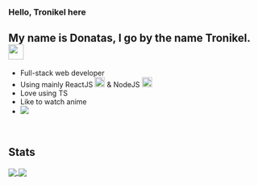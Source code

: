 ### Hello, Tronikel here

## My name is Donatas, I go by the name Tronikel. <img src="https://user-images.githubusercontent.com/56039679/121783172-ebc4e280-cbb5-11eb-956b-f7a2a701c1a7.gif" width="30px">
- Full-stack web developer 
- Using mainly ReactJS <img src="https://user-images.githubusercontent.com/56039679/121782774-e23a7b00-cbb3-11eb-911e-10826cbda96e.png" width="20px"> & NodeJS <img src="https://user-images.githubusercontent.com/56039679/121782840-3f363100-cbb4-11eb-9787-5d0112b985ee.png" width="20px">
- Love using TS
- Like to watch anime
- ![](https://komarev.com/ghpvc/?username=Trunkelis)

</br>

## Stats

<a href="https://github.com/anuraghazra/github-readme-stats">
    <img 
        align="center" 
        src="https://github-readme-stats.vercel.app/api/top-langs/?username=Trunkelis&langs_count=5&layout=compact"
    />
</a>

<a href="https://github.com/anuraghazra/github-readme-stats">
    <img 
        align="center" 
        src="https://github-readme-stats.vercel.app/api?username=Trunkelis&show_icons=true&theme=tokyonight"
    />
</a>
